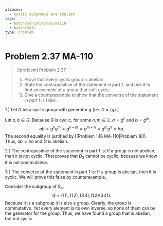 ```yaml
---
aliases:
  - cyclic subgroups are abelian
tags:
  - batch/school/class/ma110
  - batch/math
type: Problem
---
```

# Problem 2.37 MA-110

> [!problem] Problem 2.37
> 1. Prove that every cyclic group is abelian.
> 2. State the contrapositive of the statement in part 1, and use it to find an example of a group that isn't cyclic.
> 3. Give a counterexample to show that the converse of the statement in part 1 is false.

1 ) Let $G$ be a cyclic group with generator $g$ (i.e. $G=\langle g\rangle$.) 

Let $a, b \in G$. Because $G$ is cyclic, for some $n,m \in \mathbb{Z}$, $a=g^{n}$ and $b=g^{m}$.
$$
ab = g^{n}g^{m}= g^{n+m}=g^{m+n} = g^{m}g^{n} = ba.
$$
The second equality is justified by [[Problem 1.16 MA-110|Problem 16]]. Thus, $ab=ba$ and $G$ is abelian.

2 ) The contrapositive of the statement in part 1 is: If a group is not abelian, then it is not cyclic. That proves that $D_{3}$ cannot be cyclic, because we know it is not commutative.

3 ) The converse of the statement in part 1 is: If a group is abelian, then it is cyclic. We will prove this false by counterexample.

Consider the subgroup of $S_{4}$.
$$
G = \{(1), (1\,2), (3 \, 4), (1\,2)(3\, 4) \}.
$$
Because it is a subgroup it is also a group. Clearly, the group is commutative. Yet every element is its own inverse, so none of them can be the generator for the group. Thus, we have found a group that is abelian,  but not cyclic.
